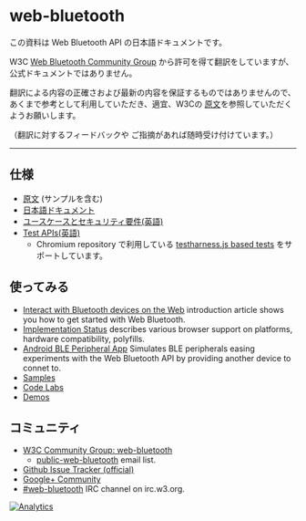 web-bluetooth
=============

この資料は Web Bluetooth API の日本語ドキュメントです。

W3C [Web Bluetooth Community Group](http://www.w3.org/community/web-bluetooth/) から許可を得て翻訳をしていますが、公式ドキュメントではありません。

翻訳による内容の正確さおよび最新の内容を保証するものではありませんので、あくまで参考として利用していただき、適宜、W3Cの [原文](https://webbluetoothcg.github.io/web-bluetooth/)を参照していただくようお願いします。

（翻訳に対するフィードバックや ご指摘があれば随時受け付けています。）

-------------

仕様
-------------
* [原文](https://webbluetoothcg.github.io/web-bluetooth/) (サンプルを含む)
* [日本語ドキュメント](https://tkybpp.github.io/web-bluetooth-jp/)
* [ユースケースとセキュリティ要件(英語)](https://webbluetoothcg.github.io/web-bluetooth/use-cases.html) 
* [Test APIs(英語)](https://webbluetoothcg.github.io/web-bluetooth/tests/)
  * Chromium repository で利用している [testharness.js based tests](https://code.google.com/p/chromium/codesearch/#chromium/src/third_party/WebKit/LayoutTests/bluetooth/) をサポートしています。

使ってみる
----------

* [Interact with Bluetooth devices on the Web](https://developers.google.com/web/updates/2015/07/interact-with-ble-devices-on-the-web) introduction article shows you how to get started with Web Bluetooth.
* [Implementation Status](implementation-status.md) describes various browser support on platforms, hardware compatibility, polyfills.
* [Android BLE Peripheral App](https://github.com/WebBluetoothCG/ble-test-peripheral-android) Simulates BLE peripherals easing experiments with the Web Bluetooth API by providing another device to connet to.
* [Samples](https://googlechrome.github.io/samples/web-bluetooth/index.html)
* [Code Labs](https://github.com/googlecodelabs?query=bluetooth)
* [Demos](https://github.com/WebBluetoothCG/demos)

コミュニティ
-------------

* [W3C Community Group: web-bluetooth](http://www.w3.org/community/web-bluetooth/)
  * [public-web-bluetooth](http://lists.w3.org/Archives/Public/public-web-bluetooth/) email list.
* [Github Issue Tracker (official)](https://github.com/WebBluetoothCG/web-bluetooth/issues)
* [Google+ Community](https://plus.google.com/communities/108953318610326025178)
* [#web-bluetooth](http://irc.w3.org/?channels=web-bluetooth) IRC channel on irc.w3.org.


[![Analytics](https://ga-beacon.appspot.com/UA-81839949-2/readme)](https://github.com/tkybpp/web-bluetooth-jp)
